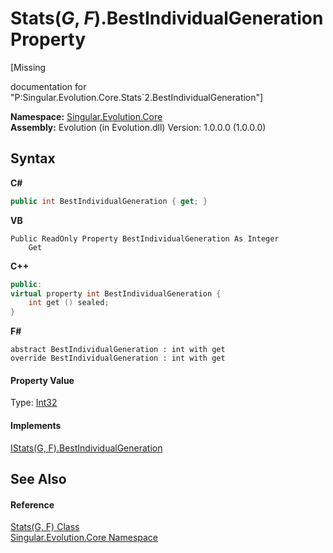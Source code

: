 # Stats(*G*, *F*).BestIndividualGeneration Property 
 

\[Missing <summary> documentation for "P:Singular.Evolution.Core.Stats`2.BestIndividualGeneration"\]

**Namespace:**&nbsp;<a href="7a43d210-bf66-e44d-0f97-e9e0fe26b1b8">Singular.Evolution.Core</a><br />**Assembly:**&nbsp;Evolution (in Evolution.dll) Version: 1.0.0.0 (1.0.0.0)

## Syntax

**C#**<br />
``` C#
public int BestIndividualGeneration { get; }
```

**VB**<br />
``` VB
Public ReadOnly Property BestIndividualGeneration As Integer
	Get
```

**C++**<br />
``` C++
public:
virtual property int BestIndividualGeneration {
	int get () sealed;
}
```

**F#**<br />
``` F#
abstract BestIndividualGeneration : int with get
override BestIndividualGeneration : int with get
```


#### Property Value
Type: <a href="http://msdn2.microsoft.com/en-us/library/td2s409d" target="_blank">Int32</a>

#### Implements
<a href="248e301f-8d9d-8cde-5ba3-6e058a82bdba">IStats(G, F).BestIndividualGeneration</a><br />

## See Also


#### Reference
<a href="c64531fe-cf13-a3d2-8a70-fd88f30e5214">Stats(G, F) Class</a><br /><a href="7a43d210-bf66-e44d-0f97-e9e0fe26b1b8">Singular.Evolution.Core Namespace</a><br />